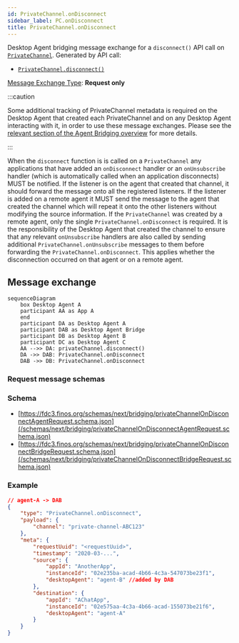 ```yaml
---
id: PrivateChannel.onDisconnect
sidebar_label: PC.onDisconnect
title: PrivateChannel.onDisconnect
---
```


Desktop Agent bridging message exchange for a `disconnect()` API call on  [`PrivateChannel`](../../api/ref/PrivateChannel). Generated by API call:

- [`PrivateChannel.disconnect()`](../../api/ref/PrivateChannel#disconnect)

[Message Exchange Type](../spec#individual-message-exchanges): **Request only**

:::caution

Some additional tracking of PrivateChannel metadata is required on the Desktop Agent that created each PrivateChannel and on any Desktop Agent interacting with it, in order to use these message exchanges. Please see the [relevant section of the Agent Bridging overview](../spec#privatechannels) for more details.

:::

When the `disconnect` function is is called on a `PrivateChannel` any applications that have added an `onDisconnect` handler or an `onUnsubscribe` handler (which is automatically called when an application disconnects) MUST be notified. If the listener is on the agent that created that channel, it should forward the message onto all the registered listeners. If the listener is added on a remote agent it MUST send the message to the agent that created the channel which will repeat it onto the other listeners without modifying the source information. If the `PrivateChannel` was created by a remote agent, only the single `PrivateChannel.onDisconnect` is required. It is the responsibility of the Desktop Agent that created the channel to ensure that any relevant `onUnsubscribe` handlers are also called by sending additional `PrivateChannel.onUnsubscribe` messages to them before forwarding the `PrivateChannel.onDisconnect`. This applies whether the disconnection occurred on that agent or on a remote agent.

## Message exchange

```mermaid
sequenceDiagram
    box Desktop Agent A
    participant AA as App A
    end
    participant DA as Desktop Agent A
    participant DAB as Desktop Agent Bridge
    participant DB as Desktop Agent B
    participant DC as Desktop Agent C
    AA -->> DA: privateChannel.disconnect()
    DA ->> DAB: PrivateChannel.onDisconnect
    DAB ->> DB: PrivateChannel.onDisconnect
```

### Request message schemas

### Schema

- [https://fdc3.finos.org/schemas/next/bridging/privateChannelOnDisconnectAgentRequest.schema.json](/schemas/next/bridging/privateChannelOnDisconnectAgentRequest.schema.json)
- [https://fdc3.finos.org/schemas/next/bridging/privateChannelOnDisconnectBridgeRequest.schema.json](/schemas/next/bridging/privateChannelOnDisconnectBridgeRequest.schema.json)

### Example

```json
// agent-A -> DAB
{
    "type": "PrivateChannel.onDisconnect",
    "payload": {
        "channel": "private-channel-ABC123"
    },
    "meta": {
        "requestUuid": "<requestUuid>",
        "timestamp": "2020-03-...",
        "source": {
            "appId": "AnotherApp",
            "instanceId": "02e235ba-acad-4b66-4c3a-547073be23f1",
            "desktopAgent": "agent-B" //added by DAB
        },
        "destination": {
            "appId": "AChatApp",
            "instanceId": "02e575aa-4c3a-4b66-acad-155073be21f6",
            "desktopAgent": "agent-A"
        }
    }
}
```
